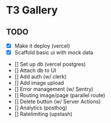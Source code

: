 # T3 Gallery

## TODO

- [x] Make it deploy (vercel)
- [x] Scaffold basic ui with mock data
- [] Set up db (vercel postgres)
- [] Attach db to UI
- [] Add auth (w/ clerk)
- [] Add image upload
- [] Error management (w/ Sentry)
- [] Routing image/page (parallel route)
- [] Delete button (w/ Server Actions)
- [] Analytics (posthog)
- [] Ratelimiting (upstash)
